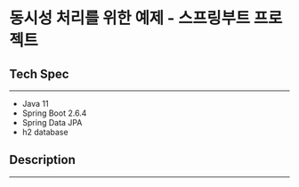 # 동시성 처리를 위한 예제 - 스프링부트 프로젝트

## Tech Spec
------------------------
* Java 11
* Spring Boot 2.6.4
* Spring Data JPA
* h2 database

## Description
------------------------
